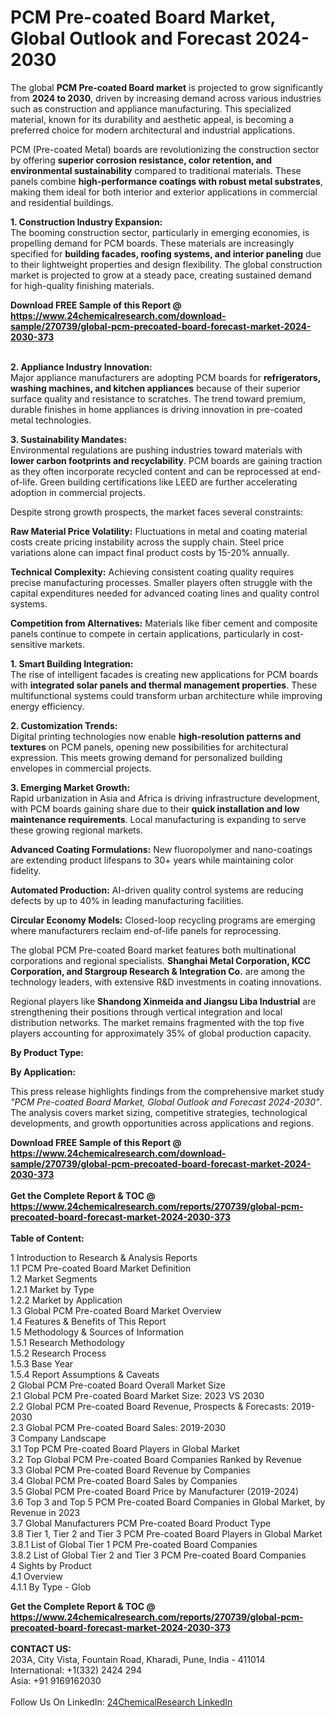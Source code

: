 <h1>PCM Pre-coated Board Market, Global Outlook and Forecast 2024-2030</h1><p>The global <strong>PCM Pre-coated Board market</strong> is projected to grow significantly from <strong>2024 to 2030</strong>, driven by increasing demand across various industries such as construction and appliance manufacturing. This specialized material, known for its durability and aesthetic appeal, is becoming a preferred choice for modern architectural and industrial applications.</p><p>PCM (Pre-coated Metal) boards are revolutionizing the construction sector by offering <strong>superior corrosion resistance, color retention, and environmental sustainability</strong> compared to traditional materials. These panels combine <strong>high-performance coatings with robust metal substrates</strong>, making them ideal for both interior and exterior applications in commercial and residential buildings.</p><p><strong>1. Construction Industry Expansion:</strong><br>
The booming construction sector, particularly in emerging economies, is propelling demand for PCM boards. These materials are increasingly specified for <strong>building facades, roofing systems, and interior paneling</strong> due to their lightweight properties and design flexibility. The global construction market is projected to grow at a steady pace, creating sustained demand for high-quality finishing materials.</p><div><b>Download FREE Sample of this Report @ 
            <a href="https://www.24chemicalresearch.com/download-sample/270739/global-pcm-precoated-board-forecast-market-2024-2030-373">
            https://www.24chemicalresearch.com/download-sample/270739/global-pcm-precoated-board-forecast-market-2024-2030-373</a></b></div><br><p><strong>2. Appliance Industry Innovation:</strong><br>
Major appliance manufacturers are adopting PCM boards for <strong>refrigerators, washing machines, and kitchen appliances</strong> because of their superior surface quality and resistance to scratches. The trend toward premium, durable finishes in home appliances is driving innovation in pre-coated metal technologies.</p><p><strong>3. Sustainability Mandates:</strong><br>
Environmental regulations are pushing industries toward materials with <strong>lower carbon footprints and recyclability</strong>. PCM boards are gaining traction as they often incorporate recycled content and can be reprocessed at end-of-life. Green building certifications like LEED are further accelerating adoption in commercial projects.</p><p>Despite strong growth prospects, the market faces several constraints:</p><p><strong>Raw Material Price Volatility:</strong> Fluctuations in metal and coating material costs create pricing instability across the supply chain. Steel price variations alone can impact final product costs by 15-20% annually.</p><p><strong>Technical Complexity:</strong> Achieving consistent coating quality requires precise manufacturing processes. Smaller players often struggle with the capital expenditures needed for advanced coating lines and quality control systems.</p><p><strong>Competition from Alternatives:</strong> Materials like fiber cement and composite panels continue to compete in certain applications, particularly in cost-sensitive markets.</p><p><strong>1. Smart Building Integration:</strong><br>
The rise of intelligent facades is creating new applications for PCM boards with <strong>integrated solar panels and thermal management properties</strong>. These multifunctional systems could transform urban architecture while improving energy efficiency.</p><p><strong>2. Customization Trends:</strong><br>
Digital printing technologies now enable <strong>high-resolution patterns and textures</strong> on PCM panels, opening new possibilities for architectural expression. This meets growing demand for personalized building envelopes in commercial projects.</p><p><strong>3. Emerging Market Growth:</strong><br>
Rapid urbanization in Asia and Africa is driving infrastructure development, with PCM boards gaining share due to their <strong>quick installation and low maintenance requirements</strong>. Local manufacturing is expanding to serve these growing regional markets.</p><p><strong>Advanced Coating Formulations:</strong> New fluoropolymer and nano-coatings are extending product lifespans to 30+ years while maintaining color fidelity.</p><p><strong>Automated Production:</strong> AI-driven quality control systems are reducing defects by up to 40% in leading manufacturing facilities.</p><p><strong>Circular Economy Models:</strong> Closed-loop recycling programs are emerging where manufacturers reclaim end-of-life panels for reprocessing.</p><p>The global PCM Pre-coated Board market features both multinational corporations and regional specialists. <strong>Shanghai Metal Corporation, KCC Corporation, and Stargroup Research &amp; Integration Co.</strong> are among the technology leaders, with extensive R&amp;D investments in coating innovations.</p><p>Regional players like <strong>Shandong Xinmeida and Jiangsu Liba Industrial</strong> are strengthening their positions through vertical integration and local distribution networks. The market remains fragmented with the top five players accounting for approximately 35% of global production capacity.</p><p><strong>By Product Type:</strong></p><p><strong>By Application:</strong></p><p>This press release highlights findings from the comprehensive market study <em>"PCM Pre-coated Board Market, Global Outlook and Forecast 2024-2030"</em>. The analysis covers market sizing, competitive strategies, technological developments, and growth opportunities across applications and regions.</p><div><b>Download FREE Sample of this Report @ 
            <a href="https://www.24chemicalresearch.com/download-sample/270739/global-pcm-precoated-board-forecast-market-2024-2030-373">
            https://www.24chemicalresearch.com/download-sample/270739/global-pcm-precoated-board-forecast-market-2024-2030-373</a></b></div><br><div><b>Get the Complete Report & TOC @ 
            <a href="https://www.24chemicalresearch.com/reports/270739/global-pcm-precoated-board-forecast-market-2024-2030-373">
            https://www.24chemicalresearch.com/reports/270739/global-pcm-precoated-board-forecast-market-2024-2030-373</a></b></div><br>
            <b>Table of Content:</b><p>1 Introduction to Research & Analysis Reports<br />
    1.1 PCM Pre-coated Board Market Definition<br />
    1.2 Market Segments<br />
        1.2.1 Market by Type<br />
        1.2.2 Market by Application<br />
    1.3 Global PCM Pre-coated Board Market Overview<br />
    1.4 Features & Benefits of This Report<br />
    1.5 Methodology & Sources of Information<br />
        1.5.1 Research Methodology<br />
        1.5.2 Research Process<br />
        1.5.3 Base Year<br />
        1.5.4 Report Assumptions & Caveats<br />
2 Global PCM Pre-coated Board Overall Market Size<br />
    2.1 Global PCM Pre-coated Board Market Size: 2023 VS 2030<br />
    2.2 Global PCM Pre-coated Board Revenue, Prospects & Forecasts: 2019-2030<br />
    2.3 Global PCM Pre-coated Board Sales: 2019-2030<br />
3 Company Landscape<br />
    3.1 Top PCM Pre-coated Board Players in Global Market<br />
    3.2 Top Global PCM Pre-coated Board Companies Ranked by Revenue<br />
    3.3 Global PCM Pre-coated Board Revenue by Companies<br />
    3.4 Global PCM Pre-coated Board Sales by Companies<br />
    3.5 Global PCM Pre-coated Board Price by Manufacturer (2019-2024)<br />
    3.6 Top 3 and Top 5 PCM Pre-coated Board Companies in Global Market, by Revenue in 2023<br />
    3.7 Global Manufacturers PCM Pre-coated Board Product Type<br />
    3.8 Tier 1, Tier 2 and Tier 3 PCM Pre-coated Board Players in Global Market<br />
        3.8.1 List of Global Tier 1 PCM Pre-coated Board Companies<br />
        3.8.2 List of Global Tier 2 and Tier 3 PCM Pre-coated Board Companies<br />
4 Sights by Product<br />
    4.1 Overview<br />
        4.1.1 By Type - Glob</p><div><b>Get the Complete Report & TOC @ 
            <a href="https://www.24chemicalresearch.com/reports/270739/global-pcm-precoated-board-forecast-market-2024-2030-373">
            https://www.24chemicalresearch.com/reports/270739/global-pcm-precoated-board-forecast-market-2024-2030-373</a></b></div><br><b>CONTACT US:</b><br>
            203A, City Vista, Fountain Road, Kharadi, Pune, India - 411014<br>
            International: +1(332) 2424 294<br>
            Asia: +91 9169162030 <br><br>
            Follow Us On LinkedIn: <a href="https://www.linkedin.com/company/24chemicalresearch/">24ChemicalResearch LinkedIn</a>